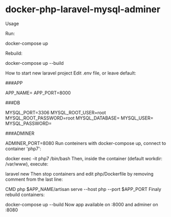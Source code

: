 # docker-php-laravel-mysql-adminer
Usage

Run:

docker-compose up

Rebuild:

docker-compose up --build

How to start new laravel project
Edit .env file, or leave default:

###APP

APP_NAME=<your-project-name>
APP_PORT=8000

###DB

MYSQL_PORT=3306
MYSQL_ROOT_USER=root
MYSQL_ROOT_PASSWORD=root
MYSQL_DATABASE=<your-db-name>
MYSQL_USER=<your-db-user>
MYSQL_PASSWORD=<your-db-pass>

###ADMINER

ADMINER_PORT=8080
Run conteiners with docker-compose up, connect to container 'php7':

docker exec -it php7 /bin/bash
Then, inside the container (default workdir: /var/www), execute:

laravel new <your-project-name>
Then stop containers and edit php/Dockerfile by removing comment from the last line:

CMD php $APP_NAME/artisan serve --host php --port $APP_PORT
Finaly rebuild containers:

docker-compose up --build
Now app available on <docker-ip>:8000 and adminer on <docker-ip>:8080
